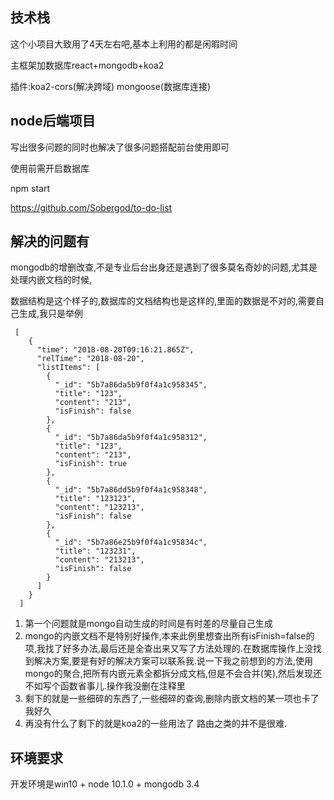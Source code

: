 ## 技术栈

这个小项目大致用了4天左右吧,基本上利用的都是闲暇时间

主框架加数据库react+mongodb+koa2

插件:koa2-cors(解决跨域) mongoose(数据库连接)

## node后端项目

写出很多问题的同时也解决了很多问题搭配前台使用即可

使用前需开启数据库

npm start

https://github.com/Sobergod/to-do-list

## 解决的问题有

mongodb的增删改查,不是专业后台出身还是遇到了很多莫名奇妙的问题,尤其是处理内嵌文档的时候,

数据结构是这个样子的,数据库的文档结构也是这样的,里面的数据是不对的,需要自己生成,我只是举例

```
 [
    {
      "time": "2018-08-20T09:16:21.865Z",
      "relTime": "2018-08-20",
      "listItems": [
        {
          "_id": "5b7a86da5b9f0f4a1c958345",
          "title": "123",
          "content": "213",
          "isFinish": false
        },
        {
          "_id": "5b7a86da5b9f0f4a1c958312",
          "title": "123",
          "content": "213",
          "isFinish": true
        },
        {
          "_id": "5b7a86dd5b9f0f4a1c958348",
          "title": "123123",
          "content": "123213",
          "isFinish": false
        },
        {
          "_id": "5b7a86e25b9f0f4a1c95834c",
          "title": "123231",
          "content": "213213",
          "isFinish": false
        }
      ]
    }
  ]
```

1. 第一个问题就是mongo自动生成的时间是有时差的尽量自己生成
2. mongo的内嵌文档不是特别好操作,本来此例里想查出所有isFinish=false的项,我找了好多办法,最后还是全查出来又写了方法处理的.在数据库操作上没找到解决方案,要是有好的解决方案可以联系我.说一下我之前想到的方法,使用mongo的聚合,把所有内嵌元素全都拆分成文档,但是不会合并(笑),然后发现还不如写个函数省事儿.操作我没删在注释里
3. 剩下的就是一些细碎的东西了,一些细碎的查询,删除内嵌文档的某一项也卡了我好久
4. 再没有什么了剩下的就是koa2的一些用法了 路由之类的并不是很难.

## 环境要求

开发环境是win10 + node 10.1.0 + mongodb 3.4